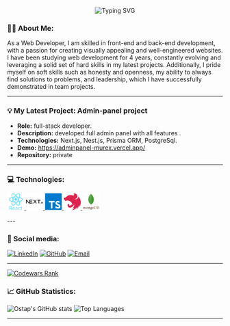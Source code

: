 <p align="center">
  <img src="https://readme-typing-svg.herokuapp.com?font=Fira+Code&size=20&pause=1000&color=007BFF&width=430&lines=Hello%2C+I'm+Prodaniuk+Ostap%3BWeb+Developer%3BProblem+Solver%3BTeam+Player!" alt="Typing SVG" />
</p>

### 👨‍💻 About Me:

As a Web Developer, I am skilled in front-end and back-end development, with a passion for creating visually appealing and well-engineered websites. I have been studying web development for 4 years, constantly evolving and leveraging a solid set of hard skills in my latest projects. Additionally, I pride myself on soft skills such as honesty and openness, my ability to always find solutions to problems, and leadership, which I have successfully demonstrated in team projects.

---

### 💡 My Latest Project: Admin-panel project

* **Role:** full-stack developer.
* **Description:** developed full admin panel with all features .
* **Technologies:** Next.js, Nest.js, Prisma ORM, PostgreSql.
* **Demo:** https://adminpanel-murex.vercel.app/
* **Repository:** private

---

### 💻 Technologies:
<p align="left">
  <a href="https://react.dev/" target="_blank" rel="noreferrer">
    <img src="https://raw.githubusercontent.com/devicons/devicon/master/icons/react/react-original-wordmark.svg" alt="React" width="40" height="40"/>
  </a>
  <a href="https://nextjs.org/" target="_blank" rel="noreferrer">
    <img src="https://raw.githubusercontent.com/devicons/devicon/master/icons/nextjs/nextjs-original-wordmark.svg" alt="Next.js" width="40" height="40"/>
  </a>
  <a href="https://www.typescriptlang.org/" target="_blank" rel="noreferrer">
    <img src="https://raw.githubusercontent.com/devicons/devicon/master/icons/typescript/typescript-original.svg" alt="TypeScript" width="40" height="40"/>
  </a>
  <a href="https://nestjs.com/" target="_blank" rel="noreferrer">
    <img src="https://raw.githubusercontent.com/devicons/devicon/master/icons/nestjs/nestjs-plain.svg" alt="NestJS" width="40" height="40"/>
  </a>
  <a href="https://www.mongodb.com/" target="_blank" rel="noreferrer">
    <img src="https://raw.githubusercontent.com/devicons/devicon/master/icons/mongodb/mongodb-original-wordmark.svg" alt="MongoDB" width="40" height="40"/>
  </a>
</p>
---

### 🤝 Social media:

[![LinkedIn](https://img.shields.io/badge/LinkedIn-0077B5?style=for-the-badge&logo=linkedin&logoColor=white)](https://www.linkedin.com/in/your-linkedin-profile/)
[![GitHub](https://img.shields.io/badge/GitHub-100000?style=for-the-badge&logo=github&logoColor=white)](https://github.com/OstapoKapo)
[![Email](https://img.shields.io/badge/Gmail-D14836?style=for-the-badge&logo=gmail&logoColor=white)](mailto:your.email@example.com)

---

[![Codewars Rank](https://www.codewars.com/users/OstapoKapo/badges/large)](https://www.codewars.com/users/OstapoKapo)


### 📈 GitHub Statistics:

![Ostap's GitHub stats](https://github-readme-stats.vercel.app/api?username=OstapoKapo&show_icons=true&theme=radical)
![Top Languages](https://github-readme-stats.vercel.app/api/top-langs/?username=OstapoKapo&layout=compact&theme=radical)

---
